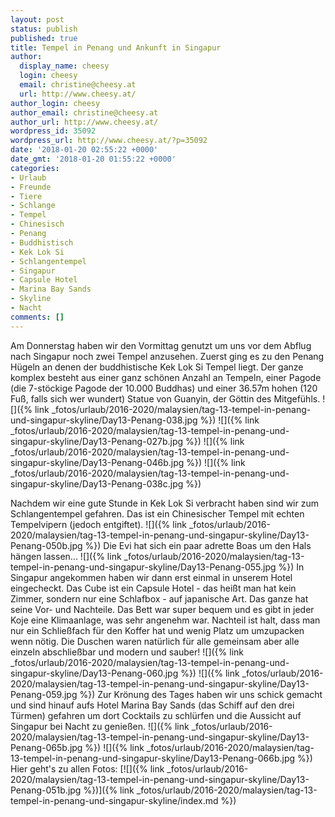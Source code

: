 ```yaml
---
layout: post
status: publish
published: true
title: Tempel in Penang und Ankunft in Singapur
author:
  display_name: cheesy
  login: cheesy
  email: christine@cheesy.at
  url: http://www.cheesy.at/
author_login: cheesy
author_email: christine@cheesy.at
author_url: http://www.cheesy.at/
wordpress_id: 35092
wordpress_url: http://www.cheesy.at/?p=35092
date: '2018-01-20 02:55:22 +0000'
date_gmt: '2018-01-20 01:55:22 +0000'
categories:
- Urlaub
- Freunde
- Tiere
- Schlange
- Tempel
- Chinesisch
- Penang
- Buddhistisch
- Kek Lok Si
- Schlangentempel
- Singapur
- Capsule Hotel
- Marina Bay Sands
- Skyline
- Nacht
comments: []
---
```

Am Donnerstag haben wir den Vormittag genutzt um uns vor dem Abflug nach Singapur noch zwei Tempel anzusehen.
Zuerst ging es zu den Penang Hügeln an denen der buddhistische Kek Lok Si Tempel liegt. Der ganze komplex besteht aus einer ganz schönen Anzahl an Tempeln, einer Pagode (die 7-stöckige Pagode der 10.000 Buddhas) und einer 36.57m hohen (120 Fuß, falls sich wer wundert) Statue von Guanyin, der Göttin des Mitgefühls.
![]({% link _fotos/urlaub/2016-2020/malaysien/tag-13-tempel-in-penang-und-singapur-skyline/Day13-Penang-038.jpg %})
![]({% link _fotos/urlaub/2016-2020/malaysien/tag-13-tempel-in-penang-und-singapur-skyline/Day13-Penang-027b.jpg %})
![]({% link _fotos/urlaub/2016-2020/malaysien/tag-13-tempel-in-penang-und-singapur-skyline/Day13-Penang-046b.jpg %})
![]({% link _fotos/urlaub/2016-2020/malaysien/tag-13-tempel-in-penang-und-singapur-skyline/Day13-Penang-038c.jpg %})
<!--more-->
Nachdem wir eine gute Stunde in Kek Lok Si verbracht haben sind wir zum Schlangentempel gefahren. Das ist ein Chinesischer Tempel mit echten Tempelvipern (jedoch entgiftet).
![]({% link _fotos/urlaub/2016-2020/malaysien/tag-13-tempel-in-penang-und-singapur-skyline/Day13-Penang-050b.jpg %})
Die Evi hat sich ein paar adrette Boas um den Hals hängen lassen...
![]({% link _fotos/urlaub/2016-2020/malaysien/tag-13-tempel-in-penang-und-singapur-skyline/Day13-Penang-055.jpg %})
In Singapur angekommen haben wir dann erst einmal in unserem Hotel eingecheckt. Das Cube ist ein Capsule Hotel - das heißt man hat kein Zimmer, sondern nur eine Schlafbox - auf japanische Art. Das ganze hat seine Vor- und Nachteile. Das Bett war super bequem und es gibt in jeder Koje eine Klimaanlage, was sehr angenehm war. Nachteil ist halt, dass man nur ein Schließfach für den Koffer hat und wenig Platz um umzupacken wenn nötig. Die Duschen waren natürlich für alle gemeinsam aber alle einzeln abschließbar und modern und sauber!
![]({% link _fotos/urlaub/2016-2020/malaysien/tag-13-tempel-in-penang-und-singapur-skyline/Day13-Penang-060.jpg %})
![]({% link _fotos/urlaub/2016-2020/malaysien/tag-13-tempel-in-penang-und-singapur-skyline/Day13-Penang-059.jpg %})
Zur Krönung des Tages haben wir uns schick gemacht und sind hinauf aufs Hotel Marina Bay Sands (das Schiff auf den drei Türmen) gefahren um dort Cocktails zu schlürfen und die Aussicht auf Singapur bei Nacht zu genießen.
![]({% link _fotos/urlaub/2016-2020/malaysien/tag-13-tempel-in-penang-und-singapur-skyline/Day13-Penang-065b.jpg %})
![]({% link _fotos/urlaub/2016-2020/malaysien/tag-13-tempel-in-penang-und-singapur-skyline/Day13-Penang-066b.jpg %})
Hier geht's zu allen Fotos:
[![]({% link _fotos/urlaub/2016-2020/malaysien/tag-13-tempel-in-penang-und-singapur-skyline/Day13-Penang-051b.jpg %})]({% link _fotos/urlaub/2016-2020/malaysien/tag-13-tempel-in-penang-und-singapur-skyline/index.md %})
